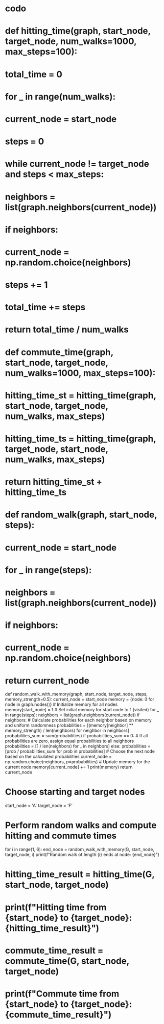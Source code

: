 # codo

# def hitting_time(graph, start_node, target_node, num_walks=1000, max_steps=100):
#     total_time = 0
#     for _ in range(num_walks):
#         current_node = start_node
#         steps = 0
#         while current_node != target_node and steps < max_steps:
#             neighbors = list(graph.neighbors(current_node))
#             if neighbors:
#                 current_node = np.random.choice(neighbors)
#             steps += 1
#         total_time += steps
#     return total_time / num_walks

# def commute_time(graph, start_node, target_node, num_walks=1000, max_steps=100):
#     hitting_time_st = hitting_time(graph, start_node, target_node, num_walks, max_steps)
#     hitting_time_ts = hitting_time(graph, target_node, start_node, num_walks, max_steps)
#     return hitting_time_st + hitting_time_ts

# def random_walk(graph, start_node, steps):
#     current_node = start_node
#     for _ in range(steps):
#         neighbors = list(graph.neighbors(current_node))
#         if neighbors:
#             current_node = np.random.choice(neighbors)
#     return current_node
def random_walk_with_memory(graph, start_node, target_node, steps, memory_strength=0.5):
    current_node = start_node
    memory = {node: 0 for node in graph.nodes()}  # Initialize memory for all nodes
    memory[start_node] = 1  # Set initial memory for start node to 1 (visited)
    for _ in range(steps):
        neighbors = list(graph.neighbors(current_node))
        if neighbors:
            # Calculate probabilities for each neighbor based on memory and uniform randomness
            probabilities = [(memory[neighbor] ** memory_strength) / len(neighbors) for neighbor in neighbors]
            probabilities_sum = sum(probabilities)
            if probabilities_sum == 0:
                # If all probabilities are zero, assign equal probabilities to all neighbors
                probabilities = [1 / len(neighbors) for _ in neighbors]
            else:
                probabilities = [prob / probabilities_sum for prob in probabilities]
            # Choose the next node based on the calculated probabilities
            current_node = np.random.choice(neighbors, p=probabilities)
            # Update memory for the current node
            memory[current_node] += 1
    print(memory)
    return current_node


# Choose starting and target nodes
start_node = 'A'
target_node = 'F'

# Perform random walks and compute hitting and commute times
for i in range(1, 6):
    end_node = random_walk_with_memory(G, start_node, target_node, i)
    print(f"Random walk of length {i} ends at node: {end_node}")

# hitting_time_result = hitting_time(G, start_node, target_node)
# print(f"Hitting time from {start_node} to {target_node}: {hitting_time_result}")

# commute_time_result = commute_time(G, start_node, target_node)
# print(f"Commute time from {start_node} to {target_node}: {commute_time_result}")
